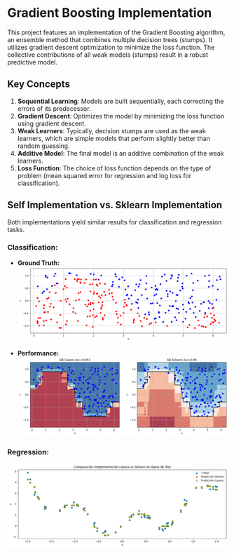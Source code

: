 # Gradient Boosting Implementation

This project features an implementation of the Gradient Boosting algorithm, an ensemble method that combines multiple decision trees (stumps). It utilizes gradient descent optimization to minimize the loss function. The collective contributions of all weak models (stumps) result in a robust predictive model.

## Key Concepts
1. **Sequential Learning**: Models are built sequentially, each correcting the errors of its predecessor.
2. **Gradient Descent**: Optimizes the model by minimizing the loss function using gradient descent.
3. **Weak Learners**: Typically, decision stumps are used as the weak learners, which are simple models that perform slightly better than random guessing.
4. **Additive Model**: The final model is an additive combination of the weak learners.
5. **Loss Function**: The choice of loss function depends on the type of problem (mean squared error for regression and log loss for classification).

## Self Implementation  vs. Sklearn Implementation
Both implementations yield similar results for classification and regression tasks.

### Classification:
- **Ground Truth:**  
  ![](GB_Comparison/output.png)

- **Performance:**  
  ![](GB_Comparison/output2.png)

### Regression:
  ![](GB_Comparison/output3.png)

